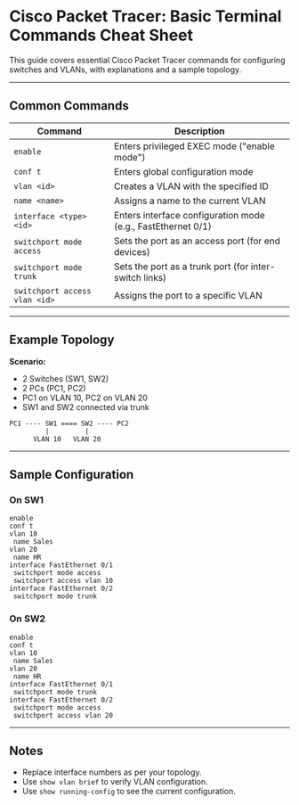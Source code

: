 # Cisco Packet Tracer: Basic Terminal Commands Cheat Sheet

This guide covers essential Cisco Packet Tracer commands for configuring switches and VLANs, with explanations and a sample topology.

---

## Common Commands

| Command                       | Description                                                  |
| ----------------------------- | ------------------------------------------------------------ |
| `enable`                      | Enters privileged EXEC mode ("enable mode")                  |
| `conf t`                      | Enters global configuration mode                             |
| `vlan <id>`                   | Creates a VLAN with the specified ID                         |
| `name <name>`                 | Assigns a name to the current VLAN                           |
| `interface <type> <id>`       | Enters interface configuration mode (e.g., FastEthernet 0/1) |
| `switchport mode access`      | Sets the port as an access port (for end devices)            |
| `switchport mode trunk`       | Sets the port as a trunk port (for inter-switch links)       |
| `switchport access vlan <id>` | Assigns the port to a specific VLAN                          |

---

## Example Topology

**Scenario:**

- 2 Switches (SW1, SW2)
- 2 PCs (PC1, PC2)
- PC1 on VLAN 10, PC2 on VLAN 20
- SW1 and SW2 connected via trunk

```
PC1 ---- SW1 ==== SW2 ---- PC2
         |         |
      VLAN 10   VLAN 20
```

---

## Sample Configuration

### On SW1

```
enable
conf t
vlan 10
 name Sales
vlan 20
 name HR
interface FastEthernet 0/1
 switchport mode access
 switchport access vlan 10
interface FastEthernet 0/2
 switchport mode trunk
```

### On SW2

```
enable
conf t
vlan 10
 name Sales
vlan 20
 name HR
interface FastEthernet 0/1
 switchport mode trunk
interface FastEthernet 0/2
 switchport mode access
 switchport access vlan 20
```

---

## Notes

- Replace interface numbers as per your topology.
- Use `show vlan brief` to verify VLAN configuration.
- Use `show running-config` to see the current configuration.
